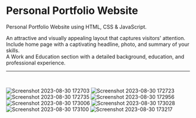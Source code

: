 <h1>Personal Portfolio Website</h1>

Personal Portfolio Website using HTML, CSS & JavaScript.<br>

An attractive and visually appealing layout that captures visitors' attention. Include home page with a captivating headline, photo, and summary of your skills.<br> 
A Work and Education section with a detailed background, education, and professional experience.<hr><br>

![Screenshot 2023-08-30 172703](https://github.com/memonriyaz/PRODIGY_WD_04/assets/125969920/18e27ab6-f163-482f-9656-0f01b03efbbc)
![Screenshot 2023-08-30 172723](https://github.com/memonriyaz/PRODIGY_WD_04/assets/125969920/613ca7c8-b4da-460d-a68c-f777f832cd95)
![Screenshot 2023-08-30 172735](https://github.com/memonriyaz/PRODIGY_WD_04/assets/125969920/c231e46e-4bc8-4da3-83df-e8fb20f63b8c)
![Screenshot 2023-08-30 172956](https://github.com/memonriyaz/PRODIGY_WD_04/assets/125969920/1b6a317e-5108-4ca1-8844-b91ce939a048)
![Screenshot 2023-08-30 173006](https://github.com/memonriyaz/PRODIGY_WD_04/assets/125969920/fbee5ae6-aeca-49e4-9f97-2ae6ae63fa86)
![Screenshot 2023-08-30 173028](https://github.com/memonriyaz/PRODIGY_WD_04/assets/125969920/ef543da2-be81-41f8-82c5-4d060c7d0703)
![Screenshot 2023-08-30 173100](https://github.com/memonriyaz/PRODIGY_WD_04/assets/125969920/b5f33328-7ca1-46d0-9d01-1681a4a2a03d)
![Screenshot 2023-08-30 173217](https://github.com/memonriyaz/PRODIGY_WD_04/assets/125969920/cc32fd7d-f609-422d-8a76-a862d9790555)
